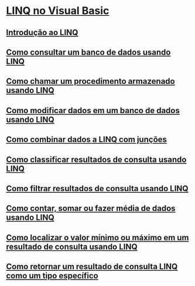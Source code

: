 # [LINQ no Visual Basic](index.md)
## [Introdução ao LINQ](introduction-to-linq.md)
## [Como consultar um banco de dados usando LINQ](how-to-query-a-database-by-using-linq.md)
## [Como chamar um procedimento armazenado usando LINQ](how-to-call-a-stored-procedure-by-using-linq.md)
## [Como modificar dados em um banco de dados usando LINQ](how-to-modify-data-in-a-database-by-using-linq.md)
## [Como combinar dados a LINQ com junções](how-to-combine-data-with-linq-by-using-joins.md)
## [Como classificar resultados de consulta usando LINQ](how-to-sort-query-results-by-using-linq.md)
## [Como filtrar resultados de consulta usando LINQ](how-to-filter-query-results-by-using-linq.md)
## [Como contar, somar ou fazer média de dados usando LINQ](how-to-count-sum-or-average-data-by-using-linq.md)
## [Como localizar o valor mínimo ou máximo em um resultado de consulta usando LINQ](how-to-find-the-minimum-or-maximum-value-in-a-query-result.md)
## [Como retornar um resultado de consulta LINQ como um tipo específico](how-to-return-a-linq-query-result-as-a-specific-type.md)